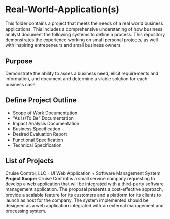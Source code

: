 # Real-World-Application(s)

This folder contains a project that meets the needs of a real world business applications. This includes a comprehensive understaning of how business analyst document the following systems to define a process. This repository demonstrates the experience working on small personal projects, as well with inspiring entrepeneurs and small business owners.

## Purpose

Demonstrate the ability to asses a business need, elicit requirements and information, and document and determine a viable solution for each business case.

## Define Project Outline

- Scope of Work Documentation
- "As Is/To Be" Documentation
- Impact Analysis Documentation
- Business Specification
- Desired Evaluation Report
- Functional Specification
- Technical Specification

## List of Projects

Cruise Control, LLC - UI Web Application + Software Management System
__Project Scope:__
Cruise Control is a small service company requesting to develop a web application that will be integrated with a third-party software management application. The proposal presents a cost-effective approach, provide a scalable feature for its customers and a platform for its clients to launch as host for the company. The system implemented should be designed as a web application integrated with an external management and processing system. 
